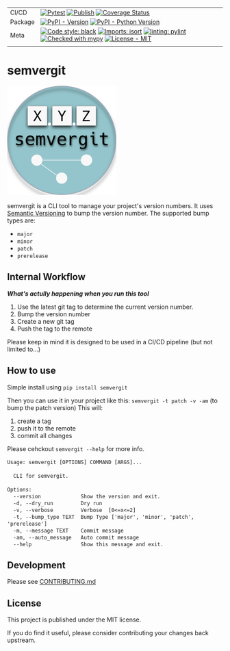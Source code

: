 |||
|-|-|
| CI/CD   | [![Pytest](https://github.com/Tranquility2/semvergit/actions/workflows/pytest.yml/badge.svg)](https://github.com/Tranquility2/semvergit/actions/workflows/pytest.yml) [![Publish](https://github.com/Tranquility2/semvergit/actions/workflows/publish.yml/badge.svg)](https://github.com/Tranquility2/semvergit/actions/workflows/publish.yml) [![Coverage Status](https://coveralls.io/repos/github/Tranquility2/semvergit/badge.svg)](https://coveralls.io/github/Tranquility2/semvergit)|
| Package | [![PyPI - Version](https://img.shields.io/pypi/v/semvergit.svg?logo=pypi&label=PyPI&logoColor=gold)](https://pypi.org/project/semvergit/) [![PyPI - Python Version](https://img.shields.io/pypi/pyversions/semvergit.svg?logo=python&label=Python&logoColor=gold)](https://pypi.org/project/semvergit/)|
| Meta    | [![Code style: black](https://img.shields.io/badge/code%20style-black-000000.svg)](https://github.com/psf/black) [![Imports: isort](https://img.shields.io/badge/%20imports-isort-%231674b1?style=flat&labelColor=ef8336)](https://pycqa.github.io/isort/) [![linting: pylint](https://img.shields.io/badge/linting-pylint-yellowgreen)](https://github.com/pylint-dev/pylint) [![Checked with mypy](http://www.mypy-lang.org/static/mypy_badge.svg)](http://mypy-lang.org/) [![License - MIT](https://img.shields.io/badge/license-MIT-9400d3.svg)](https://spdx.org/licenses/) |
|||

# semvergit
![semvergit](assets/semvergit-255.png)

semvergit is a CLI tool to manage your project's version numbers.
It uses [Semantic Versioning](https://semver.org/) to bump the version number.
The supported bump types are:

- `major`
- `minor`
- `patch`
- `prerelease`

## Internal Workflow
___What's actully happening when you run this tool___
1. Use the latest git tag to determine the current version number.
2. Bump the version number
3. Create a new git tag
4. Push the tag to the remote

Please keep in mind it is designed to be used in a CI/CD pipeline (but not limited to...)

## How to use

Simple install using
``pip install semvergit``

Then you can use it in your project like this:
``semvergit -t patch -v -am``
(to bump the patch version)
This will:

1. create a tag
2. push it to the remote
3. commit all changes

Please cehckout ``semvergit --help`` for more info.

```shell
Usage: semvergit [OPTIONS] COMMAND [ARGS]...

  CLI for semvergit.

Options:
  --version             Show the version and exit.
  -d, --dry_run         Dry run
  -v, --verbose         Verbose  [0<=x<=2]
  -t, --bump_type TEXT  Bump Type ['major', 'minor', 'patch', 'prerelease']
  -m, --message TEXT    Commit message
  -am, --auto_message   Auto commit message
  --help                Show this message and exit.
```

## Development

Please see [CONTRIBUTING.md](CONTRIBUTING.md)

## License

This project is published under the MIT license.

If you do find it useful, please consider contributing your changes back upstream.
